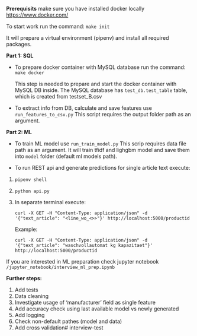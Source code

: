 
**Prerequisits** make sure you have installed docker locally https://www.docker.com/

To start work run the command:
`make init`

It will prepare a virtual environment (pipenv) and install all required packages.

**Part 1: SQL**

- To prepare docker container with MySQL database run the command:
`make docker`
 
    This step is needed to prepare and start the docker container with MySQL DB inside. The MySQL database has `test_db.test_table`
 table, which is created from testset_B.csv

- To extract info from DB, calculate and save features use `run_features_to_csv.py`
This script requires the output folder path as an argument.

**Part 2: ML**

- To train ML model use `run_train_model.py` This scrip requires data file path as an argument.
It will train tfidf and lighgbm model and save them into `model` folder (default ml models path). 

- To run REST api and generate predictions for single article text execute:
1. `pipenv shell`
2. `python api.py`
3. In separate terminal execute:

    `curl -X GET -H "Content-Type: application/json" -d '{"text_article": "<line_wo_<>>"}' http://localhost:5000/productid`

    Example:
    
    `curl -X GET -H "Content-Type: application/json" -d '{"text_article": "waschvollautomat kg kapazitaet"}' http://localhost:5000/productid`


If you are interested in ML preparation check jupyter notebook `/jupyter_notebook/interview_ml_prep.ipynb`

**Further steps:**
1. Add tests
2. Data cleaning
3. Investigate usage of  ‘manufacturer’ field as single feature
4. Add accuracy check using last available model vs newly generated
5. Add logging
6. Check non-default pathes (model and data)
7. Add cross validation# interview-test
